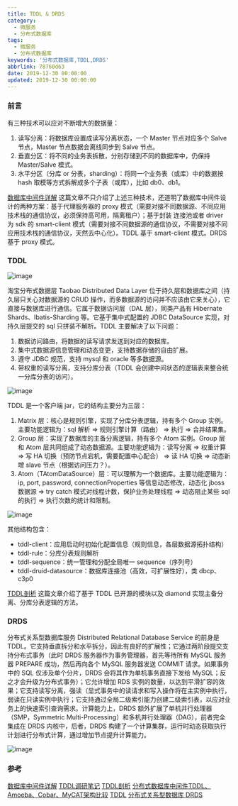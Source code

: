 ```yaml
---
title: TDDL & DRDS
category:
  - 微服务
  - 分布式数据库
tags:
  - 微服务
  - 分布式数据库
keywords: '分布式数据库,TDDL,DRDS'
abbrlink: 78760d63
date: 2019-12-30 00:00:00
updated: 2019-12-30 00:00:00
---
```


### 前言

有三种技术可以应对不断增大的数据量：

1. 读写分离：将数据库设置成读写分离状态，一个 Master 节点对应多个 Salve 节点，Master 节点数据会离线同步到 Salve 节点。
2. 垂直分区：将不同的业务表拆散，分别存储到不同的数据库中，仍保持 Master/Salve 模式。
3. 水平分区（分库 or 分表，sharding）：将同一个业务表（或库）中的数据按 hash 取模等方式拆解成多个子表（或库），比如 db0、db1。

[数据库中间件详解](https://www.cnblogs.com/jpfss/p/11577780.html) 这篇文章不只介绍了上述三种技术，还道明了数据库中间件设计的两种方案：基于代理服务器的 proxy 模式（需要对接不同数据源、不同应用技术栈的通信协议，必须保持高可用，隔离租户）；基于封装 连接池或者 driver 为 sdk 的 smart-client 模式（需要对接不同数据源的通信协议，不需要对接不同应用技术栈的通信协议，天然去中心化）。TDDL 基于 smart-client 模式。DRDS 基于 proxy 模式。

### TDDL

![image](tddl.png)

淘宝分布式数据层 Taobao Distributed Data Layer 位于持久层和数据库之间（持久层只关心对数据源的 CRUD 操作，而多数据源的访问并不应该由它来关心），它直接与数据库进行通信。它属于数据访问层（DAL 层），同类产品有 Hibernate Shards、Ibatis-Sharding 等。它基于集中式配置的 JDBC DataSource 实现，对持久层提交的 sql 只拼装不解析。TDDL 主要解决了以下问题：

1. 数据访问路由，将数据的读写请求发送到对应的数据库。
2. 集中式数据源信息管理和动态变更，支持数据存储的自由扩展。
3. 遵守 JDBC 规范，支持 mysql 和 oracle 等多数据源。
4. 带权重的读写分离，支持分库分表（TDDL 会创建中间状态的逻辑表来整合统一分库分表的访问）。

![image](tddl2.png)

TDDL 是一个客户端 jar，它的结构主要分为三层：

1. Matrix 层：核心是规则引擎，实现了分库分表逻辑，持有多个 Group 实例。主要功能逻辑为：sql 解析 => 规则引擎计算（路由） => 执行 => 合并结果集。
2. Group 层：实现了数据库的主备分离逻辑，持有多个 Atom 实例。Group 层和 Atom 层共同组成了动态数据源。主要功能逻辑为：读写分离 => 权重计算 => 写 HA 切换（预防节点宕机，需要配置中心配合） => 读 HA 切换 => 动态新增 slave 节点（根据访问压力？）。
3. Atom（TAtomDataSource）层：可以理解为一个数据库。主要功能逻辑为：ip, port, password, connectionProperties 等信息动态修改，动态化 jboss 数据源 => try catch 模式对线程计数，保护业务处理线程 => 动态阻止某些 sql 的执行 => 执行次数的统计和限制。

![image](tddl3.png)

其他结构包含：

* tddl-client：应用启动时初始化配置信息（规则信息，各层数据源拓扑结构）
* tddl-rule：分库分表规则解析
* tddl-sequence：统一管理和分配全局唯一 sequence（序列号）
* tddl-druid-datasource：数据库连接池（高效，可扩展性好），类 dbcp、c3p0

[TDDL剖析](https://www.cnblogs.com/kaleidoscope/p/9756845.html) 这篇文章介绍了基于 TDDL 已开源的模块以及 diamond 实现主备分离、分库分表逻辑的方法。

### DRDS

分布式关系型数据库服务 Distributed Relational Database Service 的前身是 TDDL。它支持垂直拆分和水平拆分，因此有良好的扩展性；它通过两阶段提交支持分布式事务（此时 DRDS 服务器作为事务管理器，首先等待所有 MySQL 服务器 PREPARE 成功，然后再向各个 MySQL 服务器发送 COMMIT 请求。如果事务中的 SQL 仅涉及单个分片，DRDS 会将其作为单机事务直接下发给 MySQL；反之才会升级为分布式事务）；它允许增加 RDS 实例的数量，以达到平滑扩容的效果；它支持读写分离，强读（显式事务中的读请求和写入操作将在主实例中执行，弱读在只读实例中执行；它支持通过全局二级索引能力创建二级索引表，以应对业务上的快速索引查询需求。计算能力上，DRDS 额外扩展了单机并行处理器（SMP，Symmetric Multi-Processing）和多机并行处理器（DAG），前者完全集成在 DRDS 内核中，后者，DRDS 构建了一个计算集群，运行时动态获取执行计划进行分布式计算，通过增加节点提升计算能力。

![image](drds.png)

### 参考

[数据库中间件详解](https://www.cnblogs.com/jpfss/p/11577780.html)
[TDDL调研笔记](https://www.cnblogs.com/kaleidoscope/p/9757043.html)
[TDDL剖析](https://www.cnblogs.com/kaleidoscope/p/9756845.html)
[分布式数据库中间件TDDL、Amoeba、Cobar、MyCAT架构比较](https://www.jianshu.com/p/ed54162d720c)
[TDDL](https://gitee.com/justwe9891/TDDL)
[分布式关系型数据库 DRDS](https://help.aliyun.com/product/29657.html)
